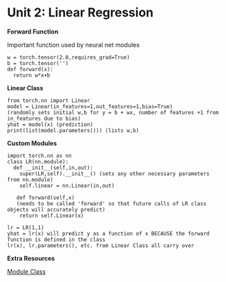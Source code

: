 # Unit 2: Linear Regression

  **Forward Function**

  Important function used by neural net modules

    w = torch.tensor(2.0,requires_grad=True)
    b = torch.tensor('')
    def forward(x):
      return w*x+b
    
 **Linear Class**
 
    from torch.nn import Linear
    model = Linear(in_features=1,out_features=1,bias=True) 
    (randomly sets initial w,b for y = b + wx, number of features +1 from in_features due to bias)
    yhat = model(x) (prediction)
    print(list(model.parameters())) (lists w,b)
  
  **Custom Modules**
   
    import torch.nn as nn
    class LR(nn.module):
      def __init__(self,in,out):
        super(LR,self).__init__() (sets any other necessary parameters from nn.module)
        self.linear = nn.Linear(in,out)
        
       def forward(self,x) 
       (needs to be called 'forward' so that future calls of LR class objects will accurately predict)
        return self.Linear(x)
        
    lr = LR(1,1)
    yhat = lr(x) will predict y as a function of x BECAUSE the forward function is defined in the class
    lr(x), lr.parameters(), etc. from Linear Class all carry over
 
 
 **Extra Resources**
 
 [Module Class](https://pytorch.org/docs/stable/nn.html)
  
  
